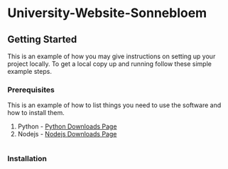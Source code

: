 # University-Website-Sonnebloem

<!-- GETTING STARTED -->
## Getting Started

This is an example of how you may give instructions on setting up your project locally.
To get a local copy up and running follow these simple example steps.

### Prerequisites

This is an example of how to list things you need to use the software and how to install them.
1. Python - [Python Downloads Page](https://www.python.org/downloads/)
2. Nodejs - [Nodejs Downloads Page](https://nodejs.org/en)
 
  ```sh

  ```

### Installation

